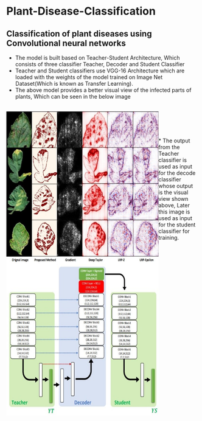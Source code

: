 # Plant-Disease-Classification
## Classification of plant diseases using Convolutional neural networks

* The model is built based on Teacher-Student Architecture, Which consists of three classifier Teacher, Decoder and Student Classifier
* Teacher and Student classifiers use VGG-16 Architecture which are loaded with the weights of the model trained on Image Net Dataset(Which is known as Transfer Learning).
* The above model provides a better visual view of the infected parts of plants, Which can be seen in the below image
<br />
<img align="left" alt="Terminal" width="400px" height = "400px" src="./img/Visual view.jpg" />
<br />
<br />
<br />
<br />
* The output from the Teacher classifier is used as input for the decode classifier whose output is the visual view shown above, Later this image is used as input for the student classifier for training.
<br />
<img align="left" alt="Terminal" width="400px" height = "400px" src="./img/Teacher Student Model.jpg" />
<br />

